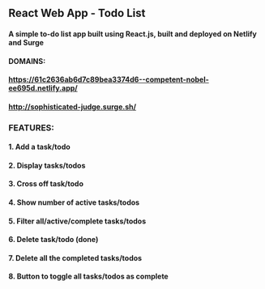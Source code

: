 ## React Web App - Todo List
#### A simple to-do list app built using React.js, built and deployed on Netlify and Surge 
#### DOMAINS:
#### https://61c2636ab6d7c89bea3374d6--competent-nobel-ee695d.netlify.app/
#### http://sophisticated-judge.surge.sh/ 


### FEATURES:
#### 1. Add a task/todo
#### 2. Display tasks/todos 
#### 3. Cross off task/todo 
#### 4. Show number of active tasks/todos
#### 5. Filter all/active/complete tasks/todos
#### 6. Delete task/todo (done)
#### 7. Delete all the completed tasks/todos
#### 8. Button to toggle all tasks/todos as complete  
